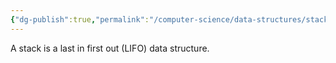 ```yaml
---
{"dg-publish":true,"permalink":"/computer-science/data-structures/stack/"}
---
```


A stack is a last in first out (LIFO) data structure.